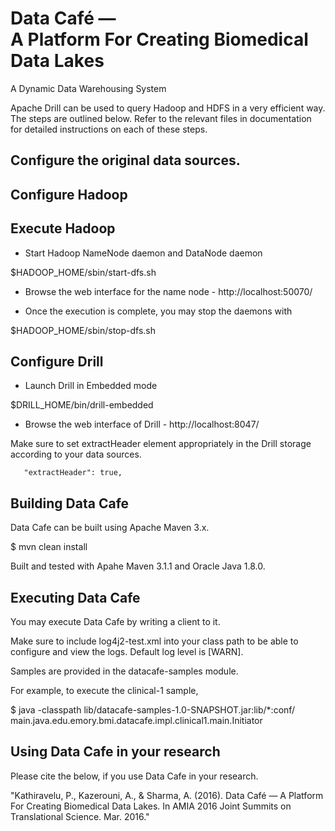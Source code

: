 # Data Café — <br/> A Platform For Creating Biomedical Data Lakes

A Dynamic Data Warehousing System

Apache Drill can be used to query Hadoop and HDFS in a very efficient way. The steps are outlined below. 
Refer to the relevant files in documentation for detailed instructions on each of these steps.


## Configure the original data sources.


## Configure Hadoop 


## Execute Hadoop

* Start Hadoop NameNode daemon and DataNode daemon 

 $HADOOP_HOME/sbin/start-dfs.sh

* Browse the web interface for the name node - http://localhost:50070/

* Once the execution is complete, you may stop the daemons with

 $HADOOP_HOME/sbin/stop-dfs.sh


## Configure Drill

* Launch Drill in Embedded mode 

 $DRILL_HOME/bin/drill-embedded 


* Browse the web interface of Drill - http://localhost:8047/


Make sure to set extractHeader element appropriately in the Drill storage according to your data sources.

       "extractHeader": true,


## Building Data Cafe

Data Cafe can be built using Apache Maven 3.x.

 $ mvn clean install

Built and tested with Apahe Maven 3.1.1 and Oracle Java 1.8.0.


## Executing Data Cafe

You may execute Data Cafe by writing a client to it.

Make sure to include log4j2-test.xml into your class path to be able to configure and view the logs. Default log level is [WARN].

Samples are provided in the datacafe-samples module.

For example, to execute the clinical-1 sample,

 $ java -classpath lib/datacafe-samples-1.0-SNAPSHOT.jar:lib/*:conf/ main.java.edu.emory.bmi.datacafe.impl.clinical1.main.Initiator


## Using Data Cafe in your research

Please cite the below, if you use Data Cafe in your research.

"Kathiravelu, P., Kazerouni, A., & Sharma, A. (2016). Data Café — A Platform For Creating Biomedical Data
 Lakes. In AMIA 2016 Joint Summits on Translational Science. Mar. 2016."